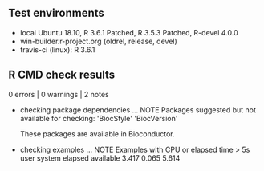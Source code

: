 ## Test environments
* local Ubuntu 18.10, R 3.6.1 Patched, R 3.5.3 Patched, R-devel 4.0.0
* win-builder.r-project.org (oldrel, release, devel)
* travis-ci (linux): R 3.6.1

## R CMD check results

0 errors | 0 warnings | 2 notes

* checking package dependencies ... NOTE
Packages suggested but not available for checking:
  'BiocStyle' 'BiocVersion'

    These packages are available in Bioconductor.

* checking examples ... NOTE
Examples with CPU or elapsed time > 5s
           user system elapsed
available 3.417  0.065   5.614
